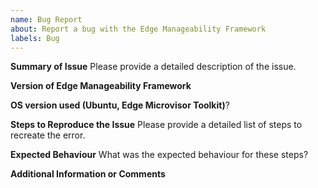 ```yaml
---
name: Bug Report
about: Report a bug with the Edge Manageability Framework
labels: Bug
---
```


**Summary of Issue**
Please provide a detailed description of the issue.

**Version of Edge Manageability Framework**

**OS version used (Ubuntu, Edge Microvisor Toolkit)**?

**Steps to Reproduce the Issue**
Please provide a detailed list of steps to recreate the error.

**Expected Behaviour**
What was the expected behaviour for these steps?

**Additional Information or Comments**
